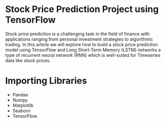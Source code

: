 # Stock Price Prediction Project using TensorFlow

Stock price prediction is a challenging task in the field of finance with applications ranging from personal investment strategies to algorithmic trading. In this article we will explore how to build a stock price prediction model using TensorFlow and Long Short-Term Memory (LSTM) networks a type of recurrent neural network (RNN) which is well-suited for Timeseries data like stock prices.

# Importing Libraries
- Pandas
-  Numpy
- Matplotlib
-  Seaborn 
- TensorFlow.
